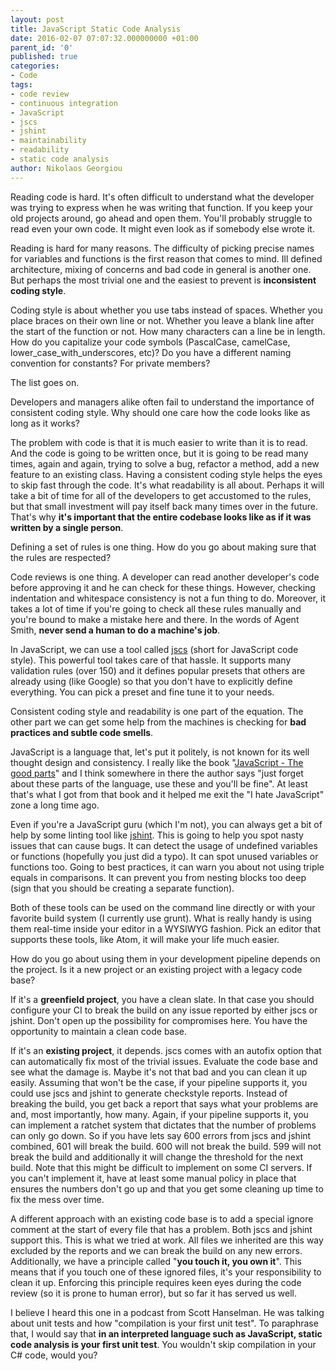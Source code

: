 ```yaml
---
layout: post
title: JavaScript Static Code Analysis
date: 2016-02-07 07:07:32.000000000 +01:00
parent_id: '0'
published: true
categories:
- Code
tags:
- code review
- continuous integration
- JavaScript
- jscs
- jshint
- maintainability
- readability
- static code analysis
author: Nikolaos Georgiou
---
```


Reading code is hard. It's often difficult to understand what the developer was trying to express when he was writing that function. If you keep your old projects around, go ahead and open them. You'll probably struggle to read even your own code. It might even look as if somebody else wrote it.<!--more-->

Reading is hard for many reasons. The difficulty of picking precise names for variables and functions is the first reason that comes to mind. Ill defined architecture, mixing of concerns and bad code in general is another one. But perhaps the most trivial one and the easiest to prevent is <strong>inconsistent coding style</strong>.

Coding style is about whether you use tabs instead of spaces. Whether you place braces on their own line or not. Whether you leave a blank line after the start of the function or not. How many characters can a line be in length. How do you capitalize your code symbols (PascalCase, camelCase, lower_case_with_underscores, etc)? Do you have a different naming convention for constants? For private members?

The list goes on.

Developers and managers alike often fail to understand the importance of consistent coding style. Why should one care how the code looks like as long as it works?

The problem with code is that it is much easier to write than it is to read. And the code is going to be written once, but it is going to be read many times, again and again, trying to solve a bug, refactor a method, add a new feature to an existing class. Having a consistent coding style helps the eyes to skip fast through the code. It's what readability is all about. Perhaps it will take a bit of time for all of the developers to get accustomed to the rules, but that small investment will pay itself back many times over in the future. That's why <strong>it's important that the entire codebase looks like as if it was written by a single person</strong>.

Defining a set of rules is one thing. How do you go about making sure that the rules are respected?

Code reviews is one thing. A developer can read another developer's code before approving it and he can check for these things. However, checking indentation and whitespace consistency is not a fun thing to do. Moreover, it takes a lot of time if you're going to check all these rules manually and you're bound to make a mistake here and there. In the words of Agent Smith, <strong>never send a human to do a machine's job</strong>.

In JavaScript, we can use a tool called <a href="http://jscs.info/" target="_blank">jscs</a> (short for JavaScript code style). This powerful tool takes care of that hassle. It supports many validation rules (over 150) and it defines popular presets that others are already using (like Google) so that you don't have to explicitly define everything. You can pick a preset and fine tune it to your needs.

Consistent coding style and readability is one part of the equation. The other part we can get some help from the machines is checking for <strong>bad practices and subtle code smells</strong>.

JavaScript is a language that, let's put it politely, is not known for its well thought design and consistency. I really like the book "<a href="http://www.amazon.com/JavaScript-Good-Parts-Douglas-Crockford/dp/0596517742" target="_blank">JavaScript - The good parts</a>" and I think somewhere in there the author says "just forget about these parts of the language, use these and you'll be fine". At least that's what I got from that book and it helped me exit the "I hate JavaScript" zone a long time ago.

Even if you're a JavaScript guru (which I'm not), you can always get a bit of help by some linting tool like <a href="http://jshint.com/docs/" target="_blank">jshint</a>. This is going to help you spot nasty issues that can cause bugs. It can detect the usage of undefined variables or functions (hopefully you just did a typo). It can spot unused variables or functions too. Going to best practices, it can warn you about not using triple equals in comparisons. It can prevent you from nesting blocks too deep (sign that you should be creating a separate function).

Both of these tools can be used on the command line directly or with your favorite build system (I currently use grunt). What is really handy is using them real-time inside your editor in a WYSIWYG fashion. Pick an editor that supports these tools, like Atom, it will make your life much easier.

How do you go about using them in your development pipeline depends on the project. Is it a new project or an existing project with a legacy code base?

If it's a <strong>greenfield project</strong>, you have a clean slate. In that case you should configure your CI to break the build on any issue reported by either jscs or jshint. Don't open up the possibility for compromises here. You have the opportunity to maintain a clean code base.

If it's an <strong>existing project</strong>, it depends. jscs comes with an autofix option that can automatically fix most of the trivial issues. Evaluate the code base and see what the damage is. Maybe it's not that bad and you can clean it up easily. Assuming that won't be the case, if your pipeline supports it, you could use jscs and jshint to generate checkstyle reports. Instead of breaking the build, you get back a report that says what your problems are and, most importantly, how many. Again, if your pipeline supports it, you can implement a ratchet system that dictates that the number of problems can only go down. So if you have lets say 600 errors from jscs and jshint combined, 601 will break the build. 600 will not break the build. 599 will not break the build and additionally it will change the threshold for the next build. Note that this might be difficult to implement on some CI servers. If you can't implement it, have at least some manual policy in place that ensures the numbers don't go up and that you get some cleaning up time to fix the mess over time.

A different approach with an existing code base is to add a special ignore comment at the start of every file that has a problem. Both jscs and jshint support this. This is what we tried at work. All files we inherited are this way excluded by the reports and we can break the build on any new errors. Additionally, we have a principle called "<strong>you touch it, you own it</strong>". This means that if you touch one of these ignored files, it's your responsibility to clean it up. Enforcing this principle requires keen eyes during the code review (so it is prone to human error), but so far it has served us well.

I believe I heard this one in a podcast from Scott Hanselman. He was talking about unit tests and how "compilation is your first unit test". To paraphrase that, I would say that <strong>in an interpreted language such as JavaScript, static code analysis is your first unit test</strong>. You wouldn't skip compilation in your C# code, would you?
